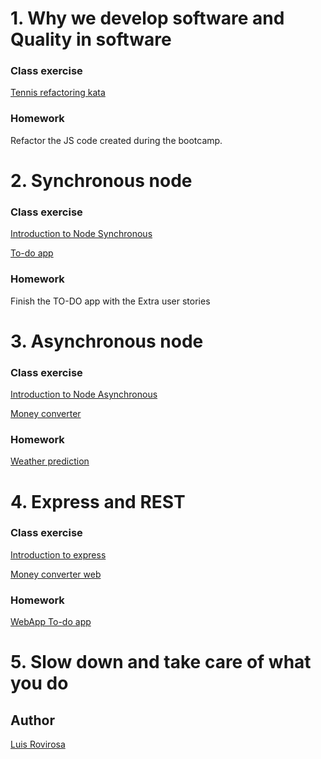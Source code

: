 # 1. Why we develop software and Quality in software
### Class exercise
[Tennis refactoring kata](tennis-refactoring-kata)

### Homework
Refactor the JS code created during the bootcamp.

# 2. Synchronous node
### Class exercise
[Introduction to Node Synchronous](node-synchronous)

[To-do app](todo-app)

### Homework
Finish the TO-DO app with the Extra user stories

# 3. Asynchronous node
### Class exercise
[Introduction to Node Asynchronous](node-asynchronous)

[Money converter](money-converter)

### Homework
[Weather prediction](weather-prediction)

# 4. Express and REST
### Class exercise
[Introduction to express](express)

[Money converter web](money-converter-web)

### Homework
[WebApp To-do app](todo-web-app)

# 5. Slow down and take care of what you do

## Author
[Luis Rovirosa](https://twitter.com/luisrovirosa)
